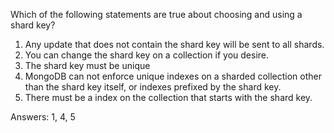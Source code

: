 Which of the following statements are true about choosing and using a shard key?

1. Any update that does not contain the shard key will be sent to all shards.
2. You can change the shard key on a collection if you desire.
3. The shard key must be unique
4. MongoDB can not enforce unique indexes on a sharded collection other than the shard key itself, or indexes prefixed by the shard key.
5. There must be a index on the collection that starts with the shard key.

Answers: 1, 4, 5